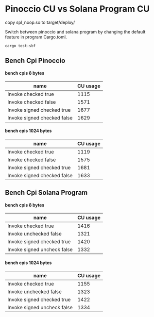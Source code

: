 # Pinoccio CU vs Solana Program CU

copy spl_noop.so to target/deploy/

Switch between pinoccio and solana program by changing the default feature in program Cargo.toml.

`cargo test-sbf`

## Bench Cpi Pinoccio

#### bench cpis 8 bytes

| name                        | CU usage |
|-----------------------------|----------|
| Invoke checked true         | 1115     |
| Invoke checked false        | 1571     |
| Invoke signed checked true  | 1677     |
| Invoke signed checked false | 1629     |

#### bench cpis 1024 bytes

| name                        | CU usage |
|-----------------------------|----------|
| Invoke checked true         | 1119     |
| Invoke checked false        | 1575     |
| Invoke signed checked true  | 1681     |
| Invoke signed checked false | 1633     |


## Bench Cpi Solana Program

#### bench cpis  8 bytes

| name                        | CU usage |
|-----------------------------|----------|
| Invoke checked        true  | 1416     |
| Invoke unchecked      false | 1321     |
| Invoke signed checked true  | 1420     |
| Invoke signed uncheck false | 1332     |

#### bench cpis 1024 bytes

| name                        | CU usage |
|-----------------------------|----------|
| Invoke checked        true  | 1155     |
| Invoke unchecked      false | 1323     |
| Invoke signed checked true  | 1422     |
| Invoke signed uncheck false | 1334     |